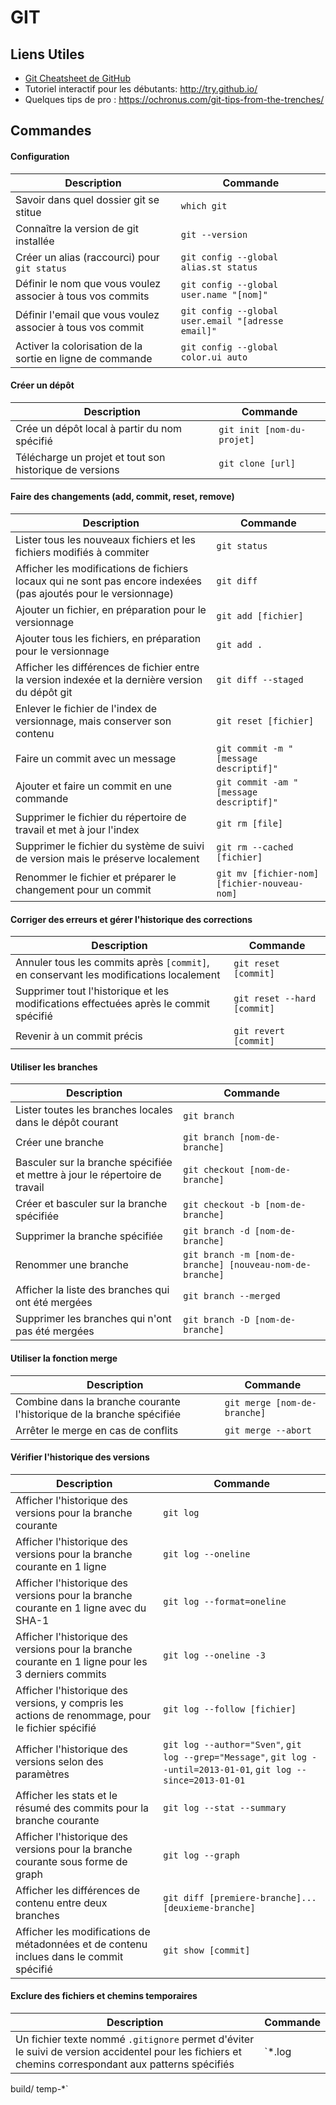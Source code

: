 # GIT


## Liens Utiles

- [Git Cheatsheet de GitHub](https://services.github.com/on-demand/downloads/fr/github-git-cheat-sheet.pdf)
- Tutoriel interactif pour les débutants: http://try.github.io/
- Quelques tips de pro : https://ochronus.com/git-tips-from-the-trenches/


## Commandes


#### Configuration

|Description|Commande|
|-----------|--------|
|Savoir dans quel dossier git se stitue|`which git`|
|Connaître la version de git installée|`git --version`|
|Créer un alias (raccourci) pour `git status`|`git config --global alias.st status`|
|Définir le nom que vous voulez associer à tous vos commits|`git config --global user.name "[nom]"`|
|Définir l'email que vous voulez associer à tous vos commit|`git config --global user.email "[adresse email]"`|
|Activer la colorisation de la sortie en ligne de commande|`git config --global color.ui auto`|


#### Créer un dépôt

|Description|Commande|
|-----------|--------|
|Crée un dépôt local à partir du nom spécifié|`git init [nom-du-projet]`|
|Télécharge un projet et tout son historique de versions|`git clone [url]`|


#### Faire des changements (add, commit, reset, remove)

|Description|Commande|
|-----------|--------|
|Lister tous les nouveaux fichiers et les fichiers modifiés à commiter|`git status`|
|Afficher les modifications de fichiers locaux qui ne sont pas encore indexées (pas ajoutés pour le versionnage)|`git diff`|
|Ajouter un fichier, en préparation pour le versionnage|`git add [fichier]`|
|Ajouter tous les fichiers, en préparation pour le versionnage|`git add .`|
|Afficher les différences de fichier entre la version indexée et la dernière version du dépôt git|`git diff --staged`|
|Enlever le fichier de l'index de versionnage, mais conserver son contenu|`git reset [fichier]`|
|Faire un commit avec un message|`git commit -m "[message descriptif]"`|
|Ajouter et faire un commit en une commande|`git commit -am "[message descriptif]"`|
|Supprimer le fichier du répertoire de travail et met à jour l'index|`git rm [file]`|
|Supprimer le fichier du système de suivi de version mais le préserve localement|`git rm --cached [fichier]`| 
|Renommer le fichier et préparer le changement pour un commit |`git mv [fichier-nom] [fichier-nouveau-nom]`|


#### Corriger des erreurs et gérer l'historique des corrections

|Description|Commande|
|-----------|--------|
|Annuler tous les commits après `[commit]`, en conservant les modifications localement|`git reset [commit]`|
|Supprimer tout l'historique et les modifications effectuées après le commit spécifié|`git reset --hard [commit]`|
|Revenir à un commit précis|`git revert [commit]`|


#### Utiliser les branches

|Description|Commande|
|-----------|--------|
|Lister toutes les branches locales dans le dépôt courant|`git branch`|
|Créer une branche|`git branch [nom-de-branche]`|
|Basculer sur la branche spécifiée et mettre à jour le répertoire de travail|`git checkout [nom-de-branche]`|
|Créer et basculer sur la branche spécifiée|`git checkout -b [nom-de-branche]`|
|Supprimer la branche spécifiée|`git branch -d [nom-de-branche]`|
|Renommer une branche|`git branch -m [nom-de-branche] [nouveau-nom-de-branche]`|
|Afficher la liste des branches qui ont été mergées|`git branch --merged`|
|Supprimer les branches qui n'ont pas été mergées|`git branch -D [nom-de-branche]`|


#### Utiliser la fonction merge

|Description|Commande|
|-----------|--------|
|Combine dans la branche courante l'historique de la branche spécifiée|`git merge [nom-de-branche]`|
|Arrêter le merge en cas de conflits|`git merge --abort`|


#### Vérifier l'historique des versions

|Description|Commande|
|-----------|--------|
|Afficher l'historique des versions pour la branche courante|`git log`|
|Afficher l'historique des versions pour la branche courante en 1 ligne|`git log --oneline`|
|Afficher l'historique des versions pour la branche courante en 1 ligne avec du SHA-1|`git log --format=oneline`|
|Afficher l'historique des versions pour la branche courante en 1 ligne pour les 3 derniers commits|`git log --oneline -3`|
|Afficher l'historique des versions, y compris les actions de renommage, pour le fichier spécifié|`git log --follow [fichier]`|
|Afficher l'historique des versions selon des paramètres|`git log --author="Sven"`, `git log --grep="Message"`, `git log --until=2013-01-01`, `git log --since=2013-01-01`|
|Afficher les stats et le résumé des commits pour la branche courante|`git log --stat --summary`|
|Afficher l'historique des versions pour la branche courante sous forme de graph|`git log --graph`|
|Afficher les différences de contenu entre deux branches|`git diff [premiere-branche]...[deuxieme-branche]`|
|Afficher les modifications de métadonnées et de contenu inclues dans le commit spécifié|`git show [commit]`|

#### Exclure des fichiers et chemins temporaires

|Description|Commande|
|-----------|--------|
|Un fichier texte nommé `.gitignore` permet d'éviter le suivi de version accidentel pour les fichiers et chemins correspondant aux patterns spécifiés|`\*.log
build/
temp-\*`
